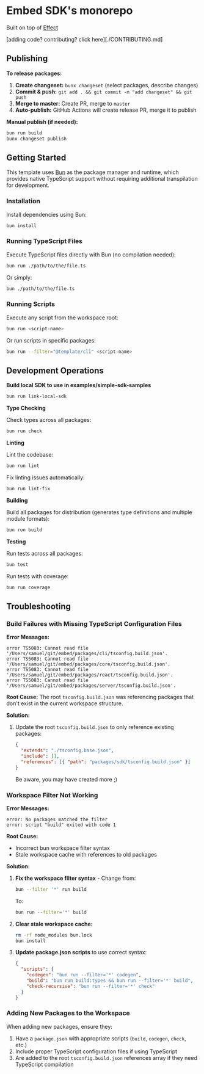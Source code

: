 # Embed SDK's monorepo

Built on top of [Effect](https://effect.website/)

[adding code? contributing? click here][./CONTRIBUTING.md]

## Publishing

**To release packages:**

1. **Create changeset:** `bunx changeset` (select packages, describe changes)
2. **Commit & push:** `git add . && git commit -m "add changeset" && git push`
3. **Merge to master:** Create PR, merge to `master`
4. **Auto-publish:** GitHub Actions will create release PR, merge it to publish

**Manual publish (if needed):**
```sh
bun run build
bunx changeset publish
```

## Getting Started

This template uses [Bun](https://bun.sh) as the package manager and runtime, which provides native TypeScript support without requiring additional transpilation for development.

### Installation

Install dependencies using Bun:

```sh
bun install
```

### Running TypeScript Files

Execute TypeScript files directly with Bun (no compilation needed):

```sh
bun run ./path/to/the/file.ts
```

Or simply:

```sh
bun ./path/to/the/file.ts
```

### Running Scripts

Execute any script from the workspace root:

```sh
bun run <script-name>
```

Or run scripts in specific packages:

```sh
bun run --filter="@template/cli" <script-name>
```

## Development Operations

**Build local SDK to use in examples/simple-sdk-samples**

```sh
bun run link-local-sdk
```

**Type Checking**

Check types across all packages:

```sh
bun run check
```

**Linting**

Lint the codebase:

```sh
bun run lint
```

Fix linting issues automatically:

```sh
bun run lint-fix
```

**Building**

Build all packages for distribution (generates type definitions and multiple module formats):

```sh
bun run build
```

**Testing**

Run tests across all packages:

```sh
bun test
```

Run tests with coverage:

```sh
bun run coverage
```

## Troubleshooting

### Build Failures with Missing TypeScript Configuration Files

**Error Messages:**

```
error TS5083: Cannot read file '/Users/samuel/git/embed/packages/cli/tsconfig.build.json'.
error TS5083: Cannot read file '/Users/samuel/git/embed/packages/core/tsconfig.build.json'.
error TS5083: Cannot read file '/Users/samuel/git/embed/packages/react/tsconfig.build.json'.
error TS5083: Cannot read file '/Users/samuel/git/embed/packages/server/tsconfig.build.json'.
```

**Root Cause:**
The root `tsconfig.build.json` was referencing packages that don't exist in the current workspace structure.

**Solution:**

1. Update the root `tsconfig.build.json` to only reference existing packages:
   ```json
   {
     "extends": "./tsconfig.base.json",
     "include": [],
     "references": [{ "path": "packages/sdk/tsconfig.build.json" }]
   }
   ```
   Be aware, you may have created more ;)

### Workspace Filter Not Working

**Error Messages:**

```
error: No packages matched the filter
error: script "build" exited with code 1
```

**Root Cause:**

- Incorrect bun workspace filter syntax
- Stale workspace cache with references to old packages

**Solution:**

1. **Fix the workspace filter syntax** - Change from:

   ```bash
   bun --filter '*' run build
   ```

   To:

   ```bash
   bun run --filter='*' build
   ```

2. **Clear stale workspace cache:**

   ```bash
   rm -rf node_modules bun.lock
   bun install
   ```

3. **Update package.json scripts** to use correct syntax:
   ```json
   {
     "scripts": {
       "codegen": "bun run --filter='*' codegen",
       "build": "bun run build:types && bun run --filter='*' build",
       "check-recursive": "bun run --filter='*' check"
     }
   }
   ```

### Adding New Packages to the Workspace

When adding new packages, ensure they:

1. Have a `package.json` with appropriate scripts (`build`, `codegen`, `check`, etc.)
2. Include proper TypeScript configuration files if using TypeScript
3. Are added to the root `tsconfig.build.json` references array if they need TypeScript compilation
